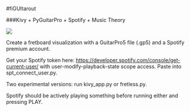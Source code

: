 #fiGUItarout

###Kivy + PyGuitarPro + Spotify + Music Theory

![](images/screen1.jpg)

Create a fretboard visualization with a GuitarPro5 file (.gp5) and a Spotify premium account.

Get your Spotify token here: https://developer.spotify.com/console/get-current-user/
with user-modify-playback-state scope access. Paste into spt_connect_user.py.

Two experimental versions: run kivy_app.py or fretless.py.

Spotify should be actively playing something before running either and pressing
PLAY.


<br/>


